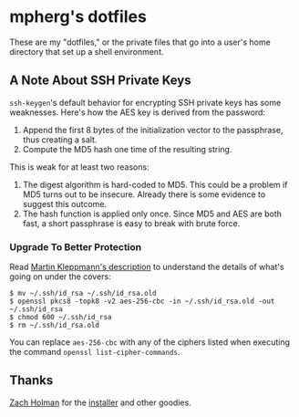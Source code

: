 # mpherg's dotfiles

These are my "dotfiles," or the private files that go into a user's home
directory that set up a shell environment.


## A Note About SSH Private Keys

`ssh-keygen`'s default behavior for encrypting SSH private keys has some
weaknesses. Here's how the AES key is derived from the password:

1. Append the first 8 bytes of the initialization vector to the passphrase,
   thus creating a salt.
2. Compute the MD5 hash one time of the resulting string.

This is weak for at least two reasons:

1. The digest algorithm is hard-coded to MD5. This could be a problem if MD5
   turns out to be insecure. Already there is some evidence to suggest this
   outcome.
2. The hash function is applied only once. Since MD5 and AES are both fast, a
   short passphrase is easy to break with brute force.

### Upgrade To Better Protection ###

Read [Martin Kleppmann's description][1] to understand the details of what's
going on under the covers:

    $ mv ~/.ssh/id_rsa ~/.ssh/id_rsa.old
    $ openssl pkcs8 -topk8 -v2 aes-256-cbc -in ~/.ssh/id_rsa.old -out ~/.ssh/id_rsa
    $ chmod 600 ~/.ssh/id_rsa
    $ rm ~/.ssh/id_rsa.old

You can replace `aes-256-cbc` with any of the ciphers listed when executing
the command `openssl list-cipher-commands`.


## Thanks

[Zach Holman][2] for the [installer][3] and other goodies.

[1]: http://martin.kleppmann.com/2013/05/24/improving-security-of-ssh-private-keys.html
[2]: https://github.com/holman
[3]: https://github.com/holman/dotfiles/blob/master/script/bootstrap

